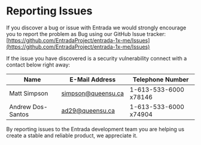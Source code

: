# Reporting Issues

If you discover a bug or issue with Entrada we would strongly encourage you to report the problem as Bug using our
GitHub Issue tracker: [https://github.com/EntradaProject/entrada-1x-me/Issues](https://github.com/EntradaProject/entrada-1x-me/Issues)

If the issue you have discovered is a security vulnerability connect with a contact below right away:

| Name              | E-Mail Address     | Telephone Number      |
| ----------------- | ------------------ | --------------------- |
| Matt Simpson      | simpson@queensu.ca | 1-613-533-6000 x78146 |
| Andrew Dos-Santos | ad29@queensu.ca    | 1-613-533-6000 x74904 |

By reporting issues to the Entrada development team you are helping us create a stable and reliable product, we appreciate it. 
